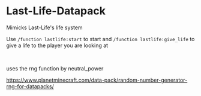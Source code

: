 # Last-Life-Datapack
Mimicks Last-Life's life system

Use `/function lastlife:start` to start and `/function lastlife:give_life` to give a life to the player you are looking at

</br>

uses the rng function by neutral_power

https://www.planetminecraft.com/data-pack/random-number-generator-rng-for-datapacks/
